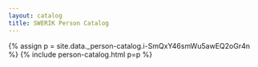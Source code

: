 ```yaml
---
layout: catalog
title: SWERIK Person Catalog
---
```

{% assign p = site.data._person-catalog.i-SmQxY46smWu5awEQ2oGr4n %}
{% include person-catalog.html p=p %}

